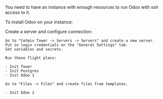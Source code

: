 You need to have an instance with enough resources to run Odoo with ssh access to it.

To install Odoo on your instance:

Create a server and configure connection:

    Go to "Cetmix Tower -> Servers -> Servers" and create a new server.
    Put in login credentials on the "General Settings" tab.
    Set variables and secrets.

    Run these flight plans:

    - Init Tower
    - Init Postgres
    - Init Odoo 1

    Go to "Files -> Files" and create files from templates.

    - Init Odoo 2
